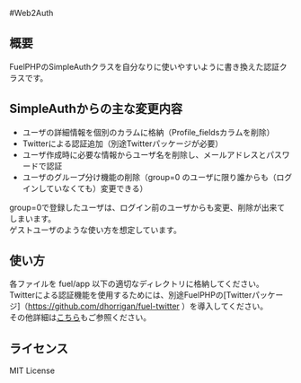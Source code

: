 #Web2Auth

## 概要

FuelPHPのSimpleAuthクラスを自分なりに使いやすいように書き換えた認証クラスです。

## SimpleAuthからの主な変更内容

* ユーザの詳細情報を個別のカラムに格納（Profile_fieldsカラムを削除）
* Twitterによる認証追加（別途Twitterパッケージが必要）
* ユーザ作成時に必要な情報からユーザ名を削除し、メールアドレスとパスワードで認証
* ユーザのグループ分け機能の削除（group=0 のユーザに限り誰からも（ログインしていなくても）変更できる）
  
group=0で登録したユーザは、ログイン前のユーザからも変更、削除が出来てしまいます。  
ゲストユーザのような使い方を想定しています。


## 使い方

各ファイルを fuel/app 以下の適切なディレクトリに格納してください。  
Twitterによる認証機能を使用するためには、別途FuelPHPの[Twitterパッケージ]（https://github.com/dhorrigan/fuel-twitter ）を導入してください。  
その他詳細は[こちら](http://www.web2citizen.info/blog/2012/10/fuelphp%E3%81%AE%E8%87%AA%E4%BD%9C%E8%AA%8D%E8%A8%BC%E3%82%AF%E3%83%A9%E3%82%B9%E3%82%92%E5%85%AC%E9%96%8B%E3%81%97%E3%81%BE%E3%81%97%E3%81%9F/)もご参照ください。

## ライセンス

MIT License